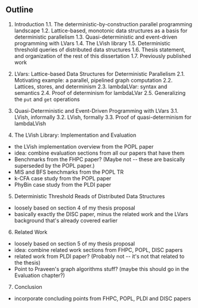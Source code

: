 ## Outline

1. Introduction
  1.1. The deterministic-by-construction parallel programming landscape
  1.2. Lattice-based, monotonic data structures as a basis for deterministic parallelism
  1.3. Quasi-deterministic and event-driven programming with LVars
  1.4. The LVish library
  1.5. Deterministic threshold queries of distributed data structures
  1.6. Thesis statement, and organization of the rest of this dissertation
  1.7. Previously published work

2. LVars: Lattice-based Data Structures for Deterministic Parallelism
  2.1. Motivating example: a parallel, pipelined graph computation
  2.2. Lattices, stores, and determinism
  2.3. lambdaLVar: syntax and semantics
  2.4. Proof of determinism for lambdaLVar
  2.5. Generalizing the `put` and `get` operations

3. Quasi-Deterministic and Event-Driven Programming with LVars
  3.1. LVish, informally
  3.2. LVish, formally
  3.3. Proof of quasi-determinism for lambdaLVish

4. The LVish Library: Implementation and Evaluation
  * the LVish implementation overview from the POPL paper
  * idea: combine evaluation sections from all our papers that have them
  * Benchmarks from the FHPC paper?  (Maybe not -- these are basically superseded by the POPL paper.)
  * MIS and BFS benchmarks from the POPL TR
  * k-CFA case study from the POPL paper
  * PhyBin case study from the PLDI paper

5. Deterministic Threshold Reads of Distributed Data Structures
  * loosely based on section 4 of my thesis proposal
  * basically exactly the DISC paper, minus the related work and the LVars background that's already covered earlier

6. Related Work
  * loosely based on section 5 of my thesis proposal
  * idea: combine related work sections from FHPC, POPL, DISC papers
  * related work from PLDI paper?  (Probably not -- it's not that related to the thesis)
  * Point to Praveen's graph algorithms stuff? (maybe this should go in the Evaluation chapter?)

7. Conclusion
  * incorporate concluding points from FHPC, POPL, PLDI and DISC papers

